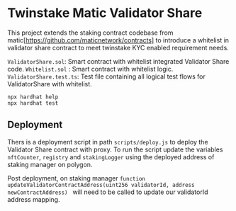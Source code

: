 # Twinstake Matic Validator Share

This project extends the staking contract codebase from matic[https://github.com/maticnetwork/contracts] to introduce a whitelist in validator share contract to meet twinstake KYC enabled requirement needs.

`ValidatorShare.sol`: Smart contract with whitelist integrated Validator Share code.
`Whitelist.sol` : Smart contract with whitelist logic.
`ValidatorShare.test.ts`: Test file containing all logical test flows for ValidatorShare with whitelist.

```shell
npx hardhat help
npx hardhat test
```

## Deployment

Thers is a deployment script in path `scripts/deploy.js` to deploy the Validator Share contract with proxy. To run the script update the variables `nftCounter`, `registry` and `stakingLogger` using the deployed address of staking manager on polygon.

Post deployment, on staking manager `function updateValidatorContractAddress(uint256 validatorId, address newContractAddress) ` will need to be called to update our validatorId address mapping.

